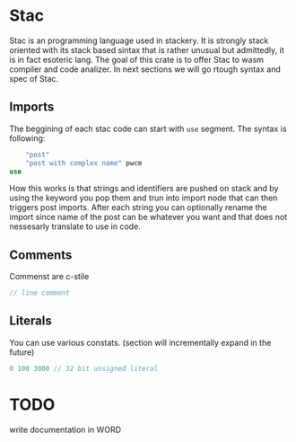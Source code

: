 # Stac

Stac is an programming language used in stackery. It is strongly stack oriented with its stack based sintax that is rather unusual but admittedly, it is in fact esoteric lang. The goal of this crate is to offer Stac to wasm compiler and code analizer. In next sections we will go rtough syntax and spec of Stac.

## Imports

The beggining of each stac code can start with `use` segment. The syntax is following:

```rust
	"post"
	"post with complex name" pwcm
use
```

How this works is that strings and identifiers are pushed on stack and by using the keyword you pop them and trun into import node that can then triggers post imports. After each string you can optionally rename the import since name of the post can be whatever you want and that does not nessesarly translate to use in code.

## Comments

Commenst are c-stile

```rust
// line comment
```

## Literals

You can use various constats. (section will incrementally expand in the future)

```rust
0 100 3000 // 32 bit unsigned literal
```

# TODO
write documentation in WORD
